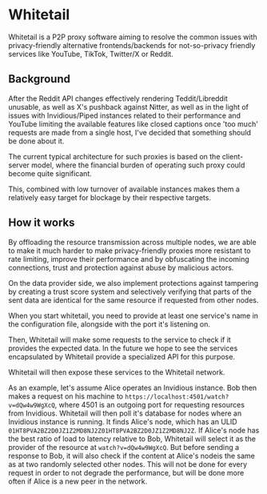 # Whitetail

Whitetail is a P2P proxy software aiming to resolve the common
issues with privacy-friendly alternative frontends/backends for
not-so-privacy friendly services like YouTube, TikTok, Twitter/X or Reddit.

## Background

After the Reddit API changes effectively rendering Teddit/Libreddit unusable,
as well as X's pushback against Nitter, as well as in the light of issues with Invidious/Piped
instances related to their performance and YouTube limiting the available features like
closed captions once 'too much' requests are made from a single host, I've decided that
something should be done about it.

The current typical architecture for such proxies is based on the client-server model,
where the financial burden of operating such proxy could become quite significant.

This, combined with low turnover of available instances makes them a relatively easy target for
blockage by their respective targets.

## How it works

By offloading the resource transmission across multiple nodes, we are able to make it much harder
to make privacy-friendly proxies more resistant to rate limiting, improve their performance and 
by obfuscating the incoming connections, trust and protection against abuse by malicious actors.

On the data provider side, we also implement protections against tampering by creating a trust
score system and selectively verifying that parts of the sent data are identical for the same
resource if requested from other nodes.

When you start whitetail, you need to provide at least one service's name in the configuration file, alongside with the port it's listening on.

Then, Whitetail will make some requests to the service to check if it provides the expected data.
In the future we hope to see the services encapsulated by Whitetail provide a specialized API 
for this purpose.

Whitetail will then expose these services to the Whitetail network.

As an example, let's assume Alice operates an Invidious instance. Bob then makes a request on 
his machine to `https://localhost:4501/watch?v=dQw4w9WgXcQ`, where 4501 is an outgoing port
for requesting resources from Invidious. Whitetail will then poll it's database for
nodes where an Invidious instance is running. It finds Alice's node, which has an ULID
`01HT8PVA2BZ2D0JZ1Z2MD8NJ2Z01HT8PVA2BZ2D0JZ1Z2MD8NJ2Z`. If Alice's node has the best ratio of load to latency relative to Bob, Whitetail will select it as the provider of the resource at `watch?v=dQw4w9WgXcQ`. But before sending a response to Bob, it will also check if the content at Alice's nodeis the same as at two randomly selected other nodes. This will not be done for every request in 
order to not degrade the performance, but will be done more often if Alice is a new peer in the 
network.
